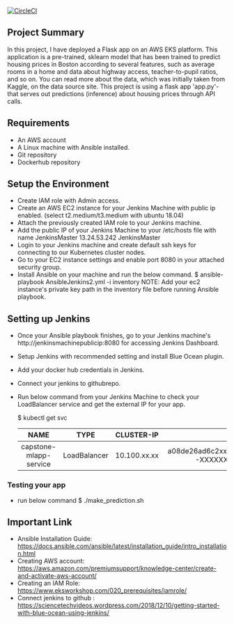 
[![CircleCI](https://circleci.com/gh/MonkBilal/mlapp.svg?style=svg)](https://circleci.com/gh/MonkBilal/mlapp)

## Project Summary

In this project, I have deployed a Flask app on an AWS EKS platform. This application is a pre-trained, sklearn model that has been trained to predict housing prices in Boston according to several features, such as average rooms in a home and data about highway access, teacher-to-pupil ratios, and so on. You can read more about the data, which was initially taken from Kaggle, on the data source site. This project is using a flask app 'app.py'-that serves out predictions (inference) about housing prices through API calls.


## Requirements

* An AWS account
* A Linux machine with Ansible installed.
* Git repository
* Dockerhub repository


## Setup the Environment

* Create IAM role with Admin access.
* Create an AWS EC2 instance for your Jenkins Machine with public ip enabled. (select t2.medium/t3.medium with ubuntu 18.04)
* Attach the previously created IAM role to your Jenkins machine.
* Add the public IP of your Jenkins Machine to your /etc/hosts file with name JenkinsMaster
  13.24.53.242  JenkinsMaster
* Login to your Jenkins machine and create default ssh keys for connecting to our Kubernetes cluster nodes.
* Go to your EC2 instance settings and enable port 8080 in your attached security group.
* Install Ansible on your machine and run the below command.
  $ ansible-playbook AnsibleJenkins2.yml -i inventory
  NOTE: Add your ec2 instance's private key path in the inventory file before running Ansible playbook.


## Setting up Jenkins

* Once your Ansible playbook finishes, go to your Jenkins machine's http://jenkinsmachinepublicip:8080 for accessing Jenkins Dashboard.
* Setup Jenkins with recommended setting and install Blue Ocean plugin.
* Add your docker hub credentials in Jenkins.
* Connect your jenkins to githubrepo.
* Run below command from your Jenkins Machine to check your LoadBalancer service and get the external IP for your app.
  
  $ kubectl get svc
  
  | NAME                   |  TYPE         | CLUSTER-IP       |    EXTERNAL-IP                                                              |     PORT(S)   | AGE  |
  | :----------------------: | :------------: | :----------------: | :--------------------------------------------------------------------------: | :-------------: | :---: |
  | capstone-mlapp-service | LoadBalancer |   10.100.xx.xx   | a08de26ad6c2xxxxxxxssxsssss249b800c9adq13130-XXXXXX.XXXXX.elb.amazonaws.com |  80:31591/TCP |  73m|

### Testing your app

* run below command
  $ ./make_prediction.sh <yourapphostaddress> <portnumber>

## Important Link

* Ansible Installation Guide: https://docs.ansible.com/ansible/latest/installation_guide/intro_installation.html
* Creating AWS account: https://aws.amazon.com/premiumsupport/knowledge-center/create-and-activate-aws-account/  
* Creating an IAM Role: https://www.eksworkshop.com/020_prerequisites/iamrole/
* Connect jenkins to github : https://sciencetechvideos.wordpress.com/2018/12/10/getting-started-with-blue-ocean-using-jenkins/
